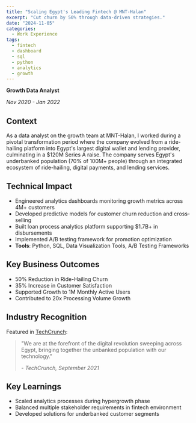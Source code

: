 ```yaml
---
title: "Scaling Egypt's Leading Fintech @ MNT-Halan"
excerpt: "Cut churn by 50% through data-driven strategies."
date: "2024-11-05"
categories:
  - Work Experience
tags:
  - fintech
  - dashboard
  - sql
  - python
  - analytics
  - growth
---
```


**Growth Data Analyst**

_Nov 2020 - Jan 2022_

## Context

As a data analyst on the growth team at MNT-Halan, I worked during a pivotal transformation period where the company evolved from a ride-hailing platform into Egypt's largest digital wallet and lending provider, culminating in a $120M Series A raise. The company serves Egypt's underbanked population (70% of 100M+ people) through an integrated ecosystem of ride-hailing, digital payments, and lending services.

## Technical Impact

- Engineered analytics dashboards monitoring growth metrics across 4M+ customers
- Developed predictive models for customer churn reduction and cross-selling
- Built loan process analytics platform supporting $1.7B+ in disbursements
- Implemented A/B testing framework for promotion optimization
- **Tools**: Python, SQL, Data Visualization Tools, A/B Testing Frameworks

## Key Business Outcomes

- 50% Reduction in Ride-Hailing Churn
- 35% Increase in Customer Satisfaction
- Supported Growth to 1M Monthly Active Users
- Contributed to 20x Processing Volume Growth

## Industry Recognition

Featured in [TechCrunch](https://techcrunch.com/2021/09/08/egyptian-fintech-mnt-halan-lands-120m-from-apis-partners-disruptech-and-others/):

> "We are at the forefront of the digital revolution sweeping across Egypt, bringing together the unbanked population with our technology."
>
> _- TechCrunch, September 2021_

## Key Learnings

- Scaled analytics processes during hypergrowth phase
- Balanced multiple stakeholder requirements in fintech environment
- Developed solutions for underbanked customer segments
